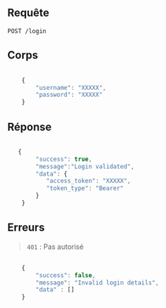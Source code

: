 ## Requête

`POST /login`

## Corps

```javascript

    {
        "username": "XXXXX",
        "password": "XXXXX"
    }

```

## Réponse

```javascript

   {
        "success": true,
        "message":"Login validated",
        "data": {
           "access_token": "XXXXX",
           "token_type": "Bearer"
        }
    }

```

## Erreurs

> `401` : Pas autorisé

```javascript

    {
        "success": false,
        "message": "Invalid login details",
        "data" : []
    }

```